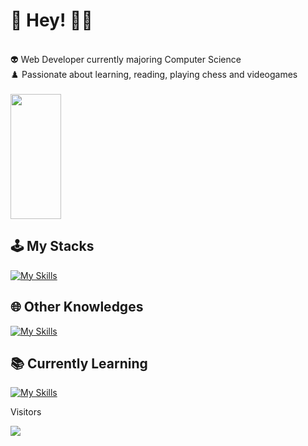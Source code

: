   # 👋 Hey! 👨‍💻 
<div align="column"> <br>
     👽 Web Developer currently majoring Computer Science  <br>
     ♟️ Passionate about learning, reading, playing chess and videogames
</div>

<br />

<div align="start" style="display: inline-block, justify-content:"start"> 
  <img width="40%" height="200px" src="https://github-readme-stats.vercel.app/api/top-langs/?username=maathzzz&layout=compact&hide_border=true&theme=radical&langs_count=6&border_radius=8" />
</div>

## 🕹️ My Stacks
  
[![My Skills](https://skillicons.dev/icons?i=html,css,js,typescript,tailwind,figma,nodejs,react,next,vuejs,nuxt,mongo,postman,github,vscode)](https://skillicons.dev)

  
## 🌐 Other Knowledges

[![My Skills](https://skillicons.dev/icons?i=php,cs,py,mysql,postgresql,prisma,docker,vite,visualstudio)](https://skillicons.dev)

## 📚 Currently Learning

[![My Skills](https://skillicons.dev/icons?i=godot)](https://skillicons.dev)

<div align="start">
  
<!-- ![Snake animation](https://github.com/maathzzz/maathzzz/blob/output/github-contribution-grid-snake.svg) -->
<p>Visitors</p>
 <img align="center" src="https://profile-counter.glitch.me/{maathzzz}/count.svg" />
</div>
